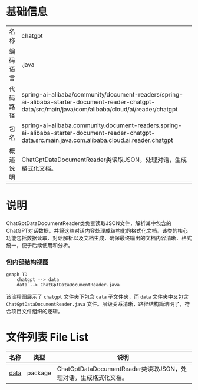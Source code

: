 # 基础信息

|      |      |
|------|------|
| 名称 | chatgpt |
| 编码语言 | .java |
| 代码路径 | spring-ai-alibaba/community/document-readers/spring-ai-alibaba-starter-document-reader-chatgpt-data/src/main/java/com/alibaba/cloud/ai/reader/chatgpt |
| 包名 | spring-ai-alibaba.community.document-readers.spring-ai-alibaba-starter-document-reader-chatgpt-data.src.main.java.com.alibaba.cloud.ai.reader.chatgpt |
| 概述说明 | ChatGptDataDocumentReader类读取JSON，处理对话，生成格式化文档。 |

# 说明

ChatGptDataDocumentReader类负责读取JSON文件，解析其中包含的ChatGPT对话数据，并将这些对话内容处理成结构化的格式化文档。该类的核心功能包括数据读取、对话解析以及文档生成，确保最终输出的文档内容清晰、格式统一，便于后续使用和分析。


### 包内部结构视图

```mermaid
graph TD
    chatgpt --> data
    data --> ChatGptDataDocumentReader.java
```

该流程图展示了 `chatgpt` 文件夹下包含 `data` 子文件夹，而 `data` 文件夹中又包含 `ChatGptDataDocumentReader.java` 文件。层级关系清晰，路径结构简洁明了，符合项目文件组织的逻辑。

# 文件列表 File List

| 名称   | 类型  | 说明 |
|-------|------|-------------|
| [data](data/_module.md) | package | ChatGptDataDocumentReader类读取JSON，处理对话，生成格式化文档。 |


